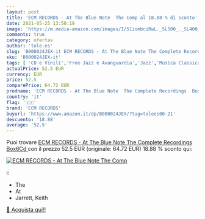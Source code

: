 ```yaml
---
layout: post
title: 'ECM RECORDS - At The Blue Note  The Comp al 18.88 % di sconto'
date: 2021-05-25 13:50:19
image: 'https://m.media-amazon.com/images/I/51iombciRwL._SL500_._SL400_.jpg'
comments: true
category: ofertas
author: 'tole.es'
slug: 'B000024JEX-it ECM RECORDS - At The Blue Note The Complete Recordings Box6Cd'
sku: 'B000024JEX-it'
tags: [ 'CD e Vinili','Free Jazz e Avanguardia','Jazz','Musica Classica','Musica moderna Postbebop','Pop','ecm records', ]
actualPrice: 52.5 EUR
currency: EUR
price: 52.5
comparePrice: 64.72 EUR
prodname: 'ECM RECORDS - At The Blue Note  The Complete Recordings  Box6Cd '
country: 'it'
flag: '🇮🇹'
brand: 'ECM RECORDS'
buyurl: 'https://www.amazon.it/dp/B000024JEX/?tag=tolees00-21'
descuento: '18.88'
average: '52.5'
---
```


Puoi trovare [ECM RECORDS - At The Blue Note  The Complete Recordings  Box6Cd ](https://www.amazon.it/dp/B000024JEX/?tag=tolees00-21) con il prezzo 52.5 EUR (originale: 64.72 EUR) 18.88 % sconto qui:

[![ECM RECORDS - At The Blue Note  The Comp](https://m.media-amazon.com/images/I/51iombciRwL._SL500_._SL400_.jpg)](https://www.amazon.it/dp/B000024JEX/?tag=tolees00-21)

ℹ️:

- The
- At
- Jarrett, Keith

[🛒 Acquista qui!!](https://www.amazon.it/dp/B000024JEX/?tag=tolees00-21)
